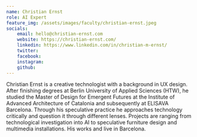 ```yaml
---
name: Christian Ernst
role: AI Expert
feature_img: /assets/images/faculty/christian-ernst.jpeg
socials:
    email: hello@christian-ernst.com
    website: https://christian-ernst.com/ 
    linkedin: https://www.linkedin.com/in/christian-m-ernst/ 
    twitter:
    facebook:
    instagram:
    github:
---
```


Christian Ernst is a creative technologist with a background in UX design. After finishing degrees at Berlin University of Applied Sciences (HTW), he studied the Master of Design for Emergent Futures at the Institute of Advanced Architecture of Catalonia and subsequently at ELISAVA Barcelona. Through his speculative practice he approaches technology critically and question it through different lenses. Projects are ranging from technological investigation into AI to speculative furniture design and multimedia installations. His works and live in Barcelona.